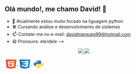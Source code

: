 ## Olá mundo!, me  chamo David! 👋

- 🔭 Atualmente estou muito focado na liguagem python
- 🛠 Cursando análise e desenvolvimento de sistemas
- 📫 Contate-me no e-mail: davidmarques99@hotmail.com
- 😄 Pronouns: ele/dele
-->
<div align="center">
  <a href="https://github.com/davidmarquescoder">
  <img height="130em" src="https://github-readme-stats.vercel.app/api?username=davidmarquescoder&show_icons=true&theme=dark&include_all_commits=true&count_private=true"/>
  <img height="130em" src="https://github-readme-stats.vercel.app/api/top-langs/?username=davidmarquescoder&layout=compact&langs_count=7&theme=dark"/>
</div>
<div style="display: inline_block"><br>
  <img align="center" alt="Rafa-HTML" height="30" width="40" src="https://raw.githubusercontent.com/devicons/devicon/master/icons/html5/html5-original.svg">
  <img align="center" alt="Rafa-CSS" height="30" width="40" src="https://raw.githubusercontent.com/devicons/devicon/master/icons/css3/css3-original.svg">
  <img align="center" alt="Rafa-Python" height="30" width="40" src="https://raw.githubusercontent.com/devicons/devicon/master/icons/python/python-original.svg">
</div>


